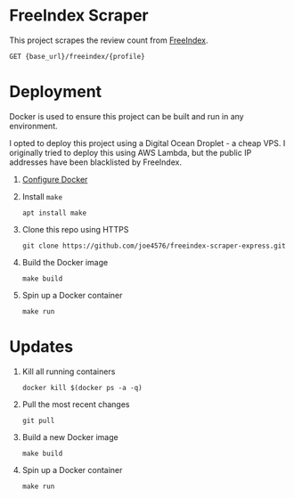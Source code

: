 # FreeIndex Scraper

This project scrapes the review count from [FreeIndex](https://www.freeindex.co.uk/).

```
GET {base_url}/freeindex/{profile}
```

# Deployment

Docker is used to ensure this project can be built and run in any environment.

I opted to deploy this project using a Digital Ocean Droplet - a cheap VPS. I originally tried to deploy this using AWS Lambda, but the public IP addresses have been blacklisted by FreeIndex.

1. [Configure Docker](https://www.digitalocean.com/community/tutorials/how-to-install-and-use-docker-on-ubuntu-22-04)

2. Install `make`

   ```
   apt install make
   ```

3. Clone this repo using HTTPS

   ```
   git clone https://github.com/joe4576/freeindex-scraper-express.git
   ```

4. Build the Docker image

   ```
   make build
   ```

5. Spin up a Docker container
   ```
   make run
   ```

# Updates

1. Kill all running containers

   ```
   docker kill $(docker ps -a -q)
   ```

2. Pull the most recent changes

   ```
   git pull
   ```

3. Build a new Docker image

   ```
   make build
   ```

4. Spin up a Docker container
   ```
   make run
   ```
